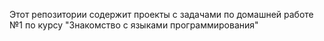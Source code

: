 Этот репозитории содержит проекты с задачами по домашней работе №1 по курсу "Знакомство с языками программирования"
